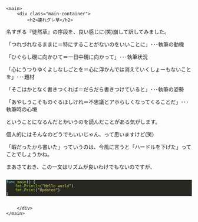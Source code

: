 <html lang="en"><head>
    <link rel="stylesheet" href="style.css"/>
<title>Chat Example</title>
<script type="text/javascript" src="main.js">
</script>
</head>
<body>
    
<header>
</header>

    <main>
        <div class="main-container">
            <h2>連れグレ草</h2>
<p>名すぎる『徒然草』の序段を、良い感じに(笑)崩して訳してみました。</p>
<p>「つれづれなるままに＝特にすることがないのをいいことに」･･･執筆の動機</p>
<p>「ひぐらし硯に向かひて＝一日中硯に向かって」･･･執筆状況</p>
<p>「心にうつりゆくよしなしごとを＝心に浮かんでは消えていくしょーもないことを」･･･題材</p>
<p>「そこはかとなく書きつくれば＝だらだら書きつけていると」･･･執筆の姿勢</p>
<p>「あやしうこそものぐるほしけれ＝不思議とアホらしくなってくることだ」･･･執筆時の心境</p>
<p>ということになるんだとかいうのを読んだことがある気がします。</p>
<p>個人的にはそんなのどうでもいいじゃん、って思いますけど(笑)</p>
<p>「暇だったから書いた」っていうのは、今風に言うと「ハードルを下げた」ってことでしょうかね。</p>
<p>まあさておき、この一文はリズムが良いわけでもないのですが、</p>
<pre><code class="language-golang"><pre tabindex="0" style="color:#f8f8f2;background-color:#272822;"><code><span style="display:flex;"><span><span style="color:#66d9ef">func</span> <span style="color:#a6e22e">main</span>() {
</span></span><span style="display:flex;"><span>    <span style="color:#a6e22e">fmt</span>.<span style="color:#a6e22e">Println</span>(<span style="color:#e6db74">&#34;Hello world&#34;</span>)
</span></span><span style="display:flex;"><span>    <span style="color:#a6e22e">fmt</span>.<span style="color:#a6e22e">Print</span>(<span style="color:#e6db74">&#34;Updated&#34;</span>)
</span></span><span style="display:flex;"><span>}
</span></span></code></pre></code></pre>

        </div>
    </main>

</body></html>